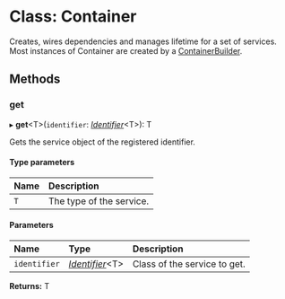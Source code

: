 # Class: Container

Creates, wires dependencies and manages lifetime for a set of services.
Most instances of Container are created by a [ContainerBuilder](containerbuilder.md).

## Methods

### get

▸ **get**<T\>(`identifier`: [*Identifier*](../README.md#identifier)<T\>): T

Gets the service object of the registered identifier.

#### Type parameters

| Name | Description |
| :------ | :------ |
| `T` | The type of the service. |

#### Parameters

| Name | Type | Description |
| :------ | :------ | :------ |
| `identifier` | [*Identifier*](../README.md#identifier)<T\> | Class of the service to get. |

**Returns:** T
